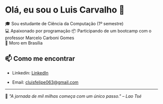 # Olá, eu sou o Luis Carvalho 👋

🎓 Sou estudante de Ciência da Computação (1º semestre)  
💻 Apaixonado por programação
📦 Participando de um bootcamp com o professor Marcelo Carboni Gomes  
📍 Moro em Brasília  

## 📫 Como me encontrar
- Linkedin: [LinkedIn](www.linkedin.com/in/luis-carvalho-8721022bb)

- Email: cluisfelipe063@gmail.com

---

🧠 *"A jornada de mil milhas começa com um único passo." – Lao Tsé*



<!--
**Luiscarvalhoo/Luiscarvalhoo** is a ✨ _special_ ✨ repository because its `README.md` (this file) appears on your GitHub profile.

Here are some ideas to get you started:

- 🔭 I’m currently working on ...
- 🌱 I’m currently learning ...
- 👯 I’m looking to collaborate on ...
- 🤔 I’m looking for help with ...
- 💬 Ask me about ...
- 📫 How to reach me: ...
- 😄 Pronouns: ...
- ⚡ Fun fact: ...
-->
